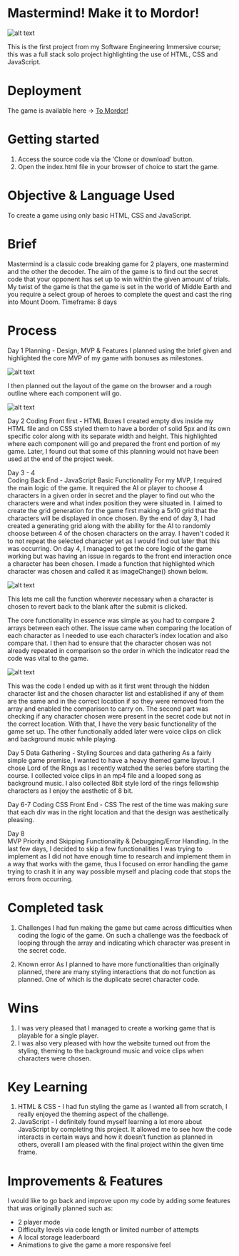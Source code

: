 # Mastermind! Make it to Mordor! 

![alt text](./assets/project1-img1.png)

This is the first project from my Software Engineering Immersive course; this was a full stack solo project highlighting the use of HTML, CSS and JavaScript.

# Deployment 

The game is available here -> [To Mordor!](https://bit.ly/3Dj2Kkv) 

# Getting started

1. Access the source code via the ‘Clone or download’ button. 
2. Open the index.html file in your browser of choice to start the game.

# Objective & Language Used 

To create a game using only basic HTML, CSS and JavaScript. 

# Brief 
Mastermind is a classic code breaking game for 2 players, one mastermind and the other the decoder.
The aim of the game is to find out the secret code that your opponent has set up to win within the given amount of trials.
My twist of the game is that the game is set in the world of Middle Earth and you require a select group of heroes to complete the quest and cast the ring into Mount Doom. 
Timeframe: 8 days

# Process 
Day 1
Planning - Design, MVP & Features
I planned using the brief given and highlighted the core MVP of my game with bonuses as milestones. 

![alt text](./assets/project1-img2.png)

I then planned out the layout of the game on the browser and a rough outline where each component will go. 

![alt text](./assets/project1-img3.png)

Day 2
Coding Front first - HTML Boxes 
I created empty divs inside my HTML file and on CSS styled them to have a border of solid 5px and its own specific color along with its separate width and height. 
This highlighted where each component will go and prepared the front end portion of my game. 
Later, I found out that some of this planning would not have been used at the end of the project week. 

Day 3 - 4  
Coding Back End - JavaScript Basic Functionality 
For my MVP, I required the main logic of the game. It required the AI or player to choose 4 characters in a given order in secret and the player to find out who the characters were and what index position they were situated in. 
I aimed to create the grid generation for the game first making a 5x10 grid that the characters will be displayed in once chosen. 
By the end of day 3, I had created a generating grid along with the ability for the AI to randomly choose between 4 of the chosen characters on the array. I haven't coded it to not repeat the selected character yet as I would find out later that this was occurring. 
On day 4, I managed to get the core logic of the game working but was having an issue in regards to the front end interaction once a character has been chosen. 
I made a function that highlighted which character was chosen and called it as imageChange() shown below.

![alt text](./assets/project1-img4.png)

This lets me call the function wherever necessary when a character is chosen to revert back to the blank after the submit is clicked. 

The core functionality in essence was simple as you had to compare 2 arrays between each other. 
The issue came when comparing the location of each character as I needed to use each character’s index location and also compare that. 
I then had to ensure that the character chosen was not already repeated in comparison so the order in which the indicator read the code was vital to the game. 

![alt text](./assets/project1-img5.png)

This was the code I ended up with as it first went through the hidden character list and the chosen character list and established if any of them are the same and in the correct location if so they were removed from the array and enabled the comparison to carry on. 
The second part was checking if any character chosen were present in the secret code but not in the correct location.
With that, I have the very basic functionality of the game set up. 
The other functionally added later were voice clips on click and background music while playing. 

Day 5
Data Gathering - Styling Sources and data gathering
As a fairly simple game premise, I wanted to have a heavy themed game layout. I chose Lord of the Rings as I recently watched the series before starting the course. 
I collected voice clips in an mp4 file and a looped song as background music. 
I also collected 8bit style lord of the rings fellowship characters as I enjoy the aesthetic of 8 bit. 

Day 6-7 
Coding CSS Front End - CSS 
The rest of the time was making sure that each div was in the right location and that the design was aesthetically pleasing. 

Day 8  
MVP Priority and Skipping Functionality & Debugging/Error Handling. 
In the last few days, I decided to skip a few functionalities I was trying to implement as I did not have enough time to research and implement them in a way that works with the game, thus I focused on error handling the game trying to crash it in any way possible myself and placing code that stops the errors from occurring. 

# Completed task
1. Challenges 
I had fun making the game but came across difficulties when coding the logic of the game. On such a challenge was the feedback of looping through the array and indicating which character was present in the secret code. 

2. Known error 
As I planned to have more functionalities than originally planned, there are many styling interactions that do not function as planned. 
One of which is the duplicate secret character code. 

# Wins
1. I was very pleased that I managed to create a working game that is playable for a single player.
2. I was also very pleased with how the website turned out from the styling, theming to the background music and voice clips when characters were chosen.  

# Key Learning 
1. HTML & CSS - I had fun styling the game as I wanted all from scratch, I really enjoyed the theming aspect of the challenge. 
2. JavaScript - I definitely found myself learning a lot more about JavaScript by completing this project. It allowed me to see how the code interacts in certain ways and how it doesn’t function as planned in others, overall I am pleased with the final project within the given time frame. 

# Improvements & Features
I would like to go back and improve upon my code by adding some features that was originally planned such as: 
- 2 player mode
- Difficulty levels via code length or limited number of attempts
- A local storage leaderboard
- Animations to give the game a more responsive feel 
